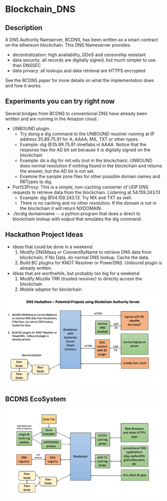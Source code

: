 # Blockchain_DNS

## Description
A DNS Authority Namserver, BCDNS,  has been written as a smart contract on the ethereum blockchain.  This DNS Nameserver provides:
* decentralization: high availability, DDoS and censorship resistant
* data security: all records are digitally signed, but much simpler to use than DNSSEC
* data privacy: all lookups and data retrieval are HTTPS encrypted

See the BCDNS paper for more details on what the implementation does and how it works.

## Experiments you can try right now
Several bridges from BCDNS to conventional DNS have already been written and are running in the Amazon cloud.  
* UNBOUND plugin: 
  *  Try doing a dig command to the UNBOUND resolver running at IP address 35.89.75.91 for A, AAAA, MX, TXT or other types.
  *  Example:  dig @35.89.75.91 nlnetlabs.nl AAAA.      Notice that the response has the AD bit set because it is digitally signed on the blockchain
  *  Example:  do a dig for mit.edu (not in the blockchain).  UNBOUND does normal resolution if nothing found in the blockchain and returns the answer, but the AD bit is not set.
  *  Examine the sample zone files for other possible domain names and RRTypes to dig.
* Port53Proxy:  This is a simple, non-caching converter of UDP DNS requests to retrieve data from the blockchain.  Listening at 54.159.243.13
  * Example:  dig @54.159.243.13.   Try MX and TXT as well.
  * There is no caching and no other resolution.  If the domain is not in the blockchain it will return NXDOMAIN.
* ./bcdig domainname -- a python program that does a direct to blockchain lookup with output that emulates the dig command.

## Hackathon Project Ideas
* Ideas that could be done in a weekend:
  1. Modify DNSMasq or ConnectByName to retrieve DNS data from blockchain; if No Data, do normal DNS lookup. Cache the data.
  2. Build BC plugins for KNOT Resolver or PowerDNS. Unbound plugin is already written.
* Ideas that are worthwhile, but probably too big for a weekend
  1. Modify Mozilla TRR (trusted resolver) to directly access the blockchain
  2. Mobile adaptor for blockchain 

<img src="/images/Hackathon_Ideas.png" alt="Hackathon Ideas" width="1200" />

## BCDNS EcoSystem

<img src="/images/POC Architecture.png" alt="ecosystem" width="1200" />



